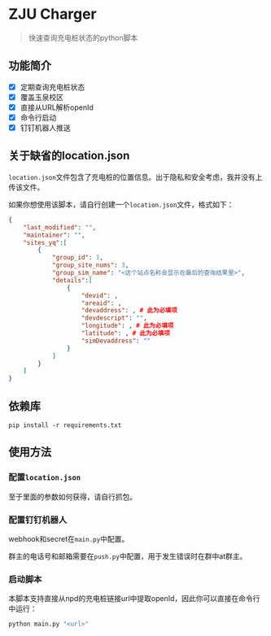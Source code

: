 # ZJU Charger
> 快速查询充电桩状态的python脚本

## 功能简介
- [x] 定期查询充电桩状态
- [x] 覆盖玉泉校区
- [x] 直接从URL解析openId
- [x] 命令行启动
- [x] 钉钉机器人推送

## 关于缺省的location.json
`location.json`文件包含了充电桩的位置信息。出于隐私和安全考虑，我并没有上传该文件。

如果你想使用该脚本，请自行创建一个`location.json`文件，格式如下：

```json
{
    "last_modified": "",
    "maintainer": "",
    "sites_yq":[
        {
            "group_id": 1,
            "group_site_nums": 3,
            "group_sim_name": "<这个站点名称会显示在最后的查询结果里>",
            "details":[
                {
                    "devid": ,
                    "areaid": ,
                    "devaddress": , # 此为必填项
                    "devdescript": "",
                    "longitude": , # 此为必填项
                    "latitude": , # 此为必填项
                    "simDevaddress": ""
                }
            ]
        }
    ]
}
```

## 依赖库
`pip install -r requirements.txt`

## 使用方法

### 配置`location.json`
至于里面的参数如何获得，请自行抓包。

### 配置钉钉机器人
webhook和secret在`main.py`中配置。

群主的电话号和邮箱需要在`push.py`中配置，用于发生错误时在群中at群主。

### 启动脚本
本脚本支持直接从npd的充电桩链接url中提取openId，因此你可以直接在命令行中运行：
```bash
python main.py "<url>"
```

